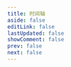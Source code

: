 ```yaml
---
title: 时间轴
aside: false
editLink: false
lastUpdated: false
showComment: false
prev: false
next: false
---
```


<ClientOnly>
	<Archive />
</ClientOnly>
